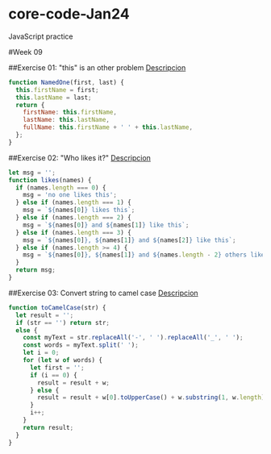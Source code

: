# core-code-Jan24

JavaScript practice

#Week 09

##Exercise 01: "this" is an other problem
[Descripcion](https://www.codewars.com/kata/547f1a8d4a437abdf800055c/train/javascript)

```javascript
function NamedOne(first, last) {
  this.firstName = first;
  this.lastName = last;
  return {
    firstName: this.firstName,
    lastName: this.lastName,
    fullName: this.firstName + ' ' + this.lastName,
  };
}
```

##Exercise 02: "Who likes it?"
[Descripcion](https://www.codewars.com/kata/5266876b8f4bf2da9b000362/train/javascript)

```javascript
let msg = '';
function likes(names) {
  if (names.length === 0) {
    msg = 'no one likes this';
  } else if (names.length === 1) {
    msg = `${names[0]} likes this`;
  } else if (names.length === 2) {
    msg = `${names[0]} and ${names[1]} like this`;
  } else if (names.length === 3) {
    msg = `${names[0]}, ${names[1]} and ${names[2]} like this`;
  } else if (names.length >= 4) {
    msg = `${names[0]}, ${names[1]} and ${names.length - 2} others like this`;
  }
  return msg;
}
```

##Exercise 03: Convert string to camel case
[Descripcion](https://www.codewars.com/kata/517abf86da9663f1d2000003/train/javascript)

```javascript
function toCamelCase(str) {
  let result = '';
  if (str == '') return str;
  else {
    const myText = str.replaceAll('-', ' ').replaceAll('_', ' ');
    const words = myText.split(' ');
    let i = 0;
    for (let w of words) {
      let first = '';
      if (i == 0) {
        result = result + w;
      } else {
        result = result + w[0].toUpperCase() + w.substring(1, w.length);
      }
      i++;
    }
    return result;
  }
}
```
